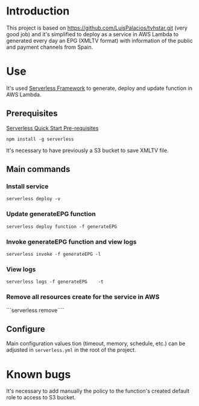 # Introduction

This project is based on https://github.com/LuisPalacios/tvhstar.git (very good job) and it's simplified to deploy as a service in AWS Lambda to generated every day an EPG (XMLTV format) with information of the public and payment channels from Spain.

# Use

It's used [Serverless Framework](https://serverless.com) to generate, deploy and update function in AWS Lambda.

## Prerequisites

[Serverless Quick Start Pre-requisites](https://serverless.com/framework/docs/providers/aws/guide/quick-start)

```npm install -g serverless```

It's necessary to have previously a S3 bucket to save XMLTV file.

## Main commands

### Install service

```serverless deploy -v```

### Update generateEPG function

```serverless deploy function -f generateEPG```

### Invoke generateEPG function and view logs

```serverless invoke -f generateEPG -l```

### View logs

```serverless logs -f generateEPG    -t```

### Remove all resources create for the service in AWS

```serverless remove````

## Configure

Main configuration values tion (timeout, memory, schedule, etc.) can be adjusted in ```serverless.yml``` in the root of the project.

# Known bugs

It's necessary to add manually the policy to the function's created default role to access to S3 bucket.
